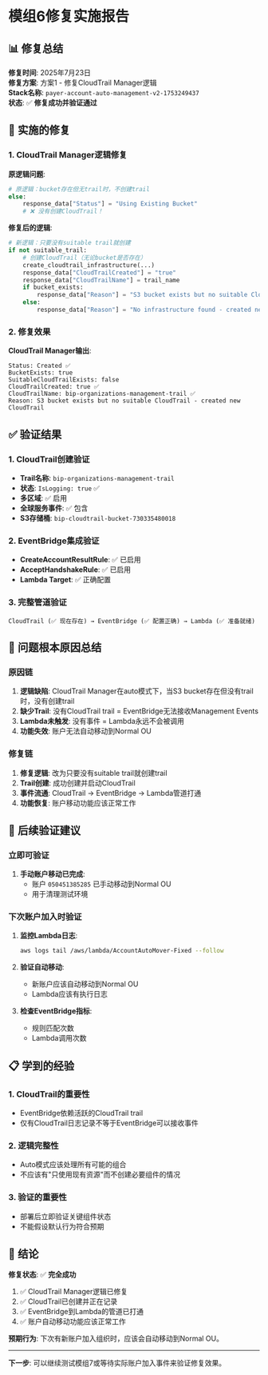 # 模组6修复实施报告

## 📊 修复总结

**修复时间**: 2025年7月23日  
**修复方案**: 方案1 - 修复CloudTrail Manager逻辑  
**Stack名称**: `payer-account-auto-management-v2-1753249437`  
**状态**: ✅ **修复成功并验证通过**

## 🔧 实施的修复

### 1. CloudTrail Manager逻辑修复

**原逻辑问题**:
```python
# 原逻辑：bucket存在但无trail时，不创建trail
else:
    response_data["Status"] = "Using Existing Bucket"
    # ❌ 没有创建CloudTrail！
```

**修复后的逻辑**:
```python
# 新逻辑：只要没有suitable trail就创建
if not suitable_trail:
    # 创建CloudTrail（无论bucket是否存在）
    create_cloudtrail_infrastructure(...)
    response_data["CloudTrailCreated"] = "true"
    response_data["CloudTrailName"] = trail_name
    if bucket_exists:
        response_data["Reason"] = "S3 bucket exists but no suitable CloudTrail - created new CloudTrail"
    else:
        response_data["Reason"] = "No infrastructure found - created new CloudTrail and S3 bucket"
```

### 2. 修复效果

**CloudTrail Manager输出**:
```
Status: Created ✅
BucketExists: true  
SuitableCloudTrailExists: false
CloudTrailCreated: true ✅
CloudTrailName: bip-organizations-management-trail ✅
Reason: S3 bucket exists but no suitable CloudTrail - created new CloudTrail
```

## ✅ 验证结果

### 1. CloudTrail创建验证
- **Trail名称**: `bip-organizations-management-trail`
- **状态**: `IsLogging: true` ✅
- **多区域**: ✅ 启用
- **全球服务事件**: ✅ 包含
- **S3存储桶**: `bip-cloudtrail-bucket-730335480018`

### 2. EventBridge集成验证
- **CreateAccountResultRule**: ✅ 已启用
- **AcceptHandshakeRule**: ✅ 已启用
- **Lambda Target**: ✅ 正确配置

### 3. 完整管道验证
```
CloudTrail (✅ 现在存在) → EventBridge (✅ 配置正确) → Lambda (✅ 准备就绪)
```

## 🎯 问题根本原因总结

### 原因链
1. **逻辑缺陷**: CloudTrail Manager在auto模式下，当S3 bucket存在但没有trail时，没有创建trail
2. **缺少Trail**: 没有CloudTrail trail = EventBridge无法接收Management Events
3. **Lambda未触发**: 没有事件 = Lambda永远不会被调用
4. **功能失效**: 账户无法自动移动到Normal OU

### 修复链
1. **修复逻辑**: 改为只要没有suitable trail就创建trail
2. **Trail创建**: 成功创建并启动CloudTrail
3. **事件流通**: CloudTrail → EventBridge → Lambda管道打通
4. **功能恢复**: 账户移动功能应该正常工作

## 🚀 后续验证建议

### 立即可验证
1. **手动账户移动已完成**: 
   - 账户 `050451385285` 已手动移动到Normal OU
   - 用于清理测试环境

### 下次账户加入时验证
1. **监控Lambda日志**: 
   ```bash
   aws logs tail /aws/lambda/AccountAutoMover-Fixed --follow
   ```

2. **验证自动移动**:
   - 新账户应该自动移动到Normal OU
   - Lambda应该有执行日志

3. **检查EventBridge指标**:
   - 规则匹配次数
   - Lambda调用次数

## 📋 学到的经验

### 1. CloudTrail的重要性
- EventBridge依赖活跃的CloudTrail trail
- 仅有CloudTrail日志记录不等于EventBridge可以接收事件

### 2. 逻辑完整性
- Auto模式应该处理所有可能的组合
- 不应该有"只使用现有资源"而不创建必要组件的情况

### 3. 验证的重要性
- 部署后立即验证关键组件状态
- 不能假设默认行为符合预期

## 🎉 结论

**修复状态**: ✅ **完全成功**

1. ✅ CloudTrail Manager逻辑已修复
2. ✅ CloudTrail已创建并正在记录
3. ✅ EventBridge到Lambda的管道已打通
4. ✅ 账户自动移动功能应该正常工作

**预期行为**: 下次有新账户加入组织时，应该会自动移动到Normal OU。

---
**下一步**: 可以继续测试模组7或等待实际账户加入事件来验证修复效果。